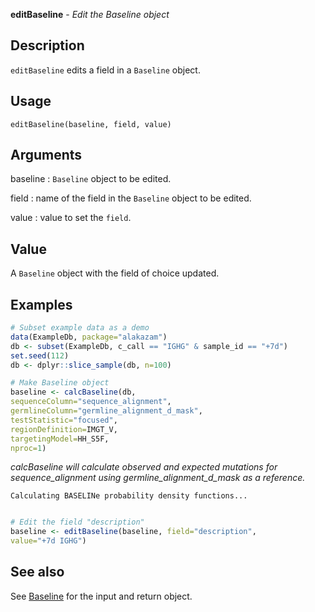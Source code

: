 **editBaseline** - *Edit the Baseline object*

Description
--------------------

`editBaseline` edits a field in a `Baseline` object.


Usage
--------------------
```
editBaseline(baseline, field, value)
```

Arguments
-------------------

baseline
:   `Baseline` object to be edited.

field
:   name of the field in the `Baseline` object to be edited.

value
:   value to set the `field`.




Value
-------------------

A `Baseline` object with the field of choice updated.



Examples
-------------------

```R
# Subset example data as a demo
data(ExampleDb, package="alakazam")
db <- subset(ExampleDb, c_call == "IGHG" & sample_id == "+7d")
set.seed(112)
db <- dplyr::slice_sample(db, n=100)

# Make Baseline object
baseline <- calcBaseline(db, 
sequenceColumn="sequence_alignment",
germlineColumn="germline_alignment_d_mask", 
testStatistic="focused",
regionDefinition=IMGT_V,
targetingModel=HH_S5F,
nproc=1)

```

*calcBaseline will calculate observed and expected mutations for sequence_alignment using germline_alignment_d_mask as a reference.*
```
Calculating BASELINe probability density functions...

```


```R

# Edit the field "description"
baseline <- editBaseline(baseline, field="description", 
value="+7d IGHG")
```



See also
-------------------

See [Baseline](Baseline-class.md) for the input and return object.






